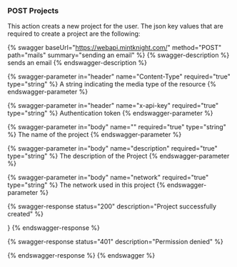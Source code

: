 ### POST Projects

This action creats a new project for the user. The json key values that are required to create a project are the following:


{% swagger baseUrl="https://webapi.mintknight.com/" method="POST" path="mails" summary="sending an email" %} {% swagger-description %} sends an email {% endswagger-description %}


{% swagger-parameter in="header" name="Content-Type" required="true" type="string" %} A string indicating the media type of the resource {% endswagger-parameter %}

{% swagger-parameter in="header" name="x-api-key" required="true" type="string" %} Authentication token {% endswagger-parameter %}


{% swagger-parameter in="body" name="" required="true" type="string" %} The name of the project {% endswagger-parameter %}

{% swagger-parameter in="body" name="description" required="true" type="string" %} The description of the Project {% endswagger-parameter %}

{% swagger-parameter in="body" name="network" required="true" type="string" %} The network used in this project {% endswagger-parameter %}


{% swagger-response status="200" description="Project successfully created" %}


}
{% endswagger-response %}

{% swagger-response status="401" description="Permission denied" %}

{% endswagger-response %} {% endswagger %}
